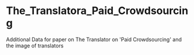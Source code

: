 # The_Translatora_Paid_Crowdsourcing
Additional Data for paper on The Translator on 'Paid Crowdsourcing' and the image of translators
